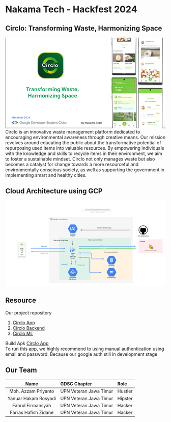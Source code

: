 # Nakama Tech - Hackfest 2024
## Circlo: Transforming Waste, Harmonizing Space
![](https://github.com/Circlo-Nakama-Team/.github/blob/main/NakamaTech_Slide%20Deck_Circlo.png)
Circlo is an innovative waste management platform dedicated to encouraging environmental awareness through creative means. Our mission revolves around educating the public about the transformative potential of repurposing used items into valuable resources. By empowering individuals with the knowledge and skills to recycle items in their environment, we aim to foster a sustainable mindset. Circlo not only manages waste but also becomes a catalyst for change towards a more resourceful and environmentally conscious society, as well as supporting the government in implementing smart and healthy cities.

## Cloud Architecture using GCP
![](https://github.com/Circlo-Nakama-Team/.github/blob/main/Circlo%20Cloud%20Infrastructure.png)

## Resource
Our project repository
1. [Circlo App](https://github.com/Circlo-Nakama-Team/CircloApp)
2. [Circlo Backend](https://github.com/Circlo-Nakama-Team/Backend-Circlo)
3. [Circlo ML](https://github.com/Circlo-Nakama-Team/ML-Circlo)

Build Apk
<a href="https://drive.google.com/file/d/1IXbCyMyx0cwVvYnrP6ENO_4LuGuz7JJG/view?usp=sharing" >Circlo App</a>
<br>To run this app, we highly recommend to using manual authentication using email and password. Because our google auth still in development stage

## Our Team
Name | GDSC Chapter | Role
:---:|:---|:---
Moh. Azzam Priyanto | UPN Veteran Jawa Timur | Hustler
Yanuar Hakam Rosyadi | UPN Veteran Jawa Timur | Hipster
Fahrul Firmansyah | UPN Veteran Jawa Timur | Hacker
Farras Hafish Zidane | UPN Veteran Jawa Timur | Hacker

